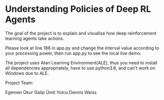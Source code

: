 # Understanding Policies of Deep RL Agents

The goal of the project is to explain and visualise how deep reinforcement learning agents take actions.

Please look at line 186 in app.py and change the interval value according to your processing power, then run app.py to see the local live demo.

The project uses Atari Learning Environment(ALE), thus you need to install all dependencies appropriately, have to use python3.6, and can't work on Windows due to ALE. 

Project Team:

Egemen Okur
Galip Ümit Yolcu
Dennis Weiss
